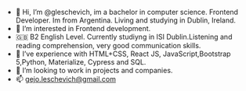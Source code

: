 - 👋 Hi, I’m @gleschevich, im a bachelor in computer science. Frontend Developer. Im from Argentina. Living and studying in Dublin, Ireland.
- 👀 I’m interested in Frontend development.
- 🇬🇧 B2 English Level. Currently studiyng in ISI Dublin.Listening and reading comprehension, very good communication skills.
- 🌱 I’ve experience with HTML+CSS, React JS, JavaScript,Bootstrap 5,Python, Materialize, Cypress and SQL.
- 💞️ I’m looking to work in projects and companies.
- 📫 gejo.leschevich@gmail.com

<!---
gleschevich/gleschevich is a ✨ special ✨ repository because its `README.md` (this file) appears on your GitHub profile.
You can click the Preview link to take a look at your changes.
--->
